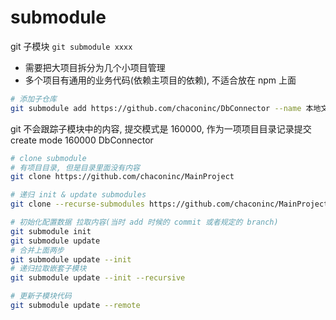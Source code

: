 # submodule

git 子模块 `git submodule xxxx`

- 需要把大项目拆分为几个小项目管理
- 多个项目有通用的业务代码(依赖主项目的依赖), 不适合放在 npm 上面

```sh
# 添加子仓库
git submodule add https://github.com/chaconinc/DbConnector --name 本地文件夹的名字
```
git 不会跟踪子模块中的内容, 提交模式是 160000, 作为一项项目目录记录提交
create mode 160000 DbConnector

```sh
# clone submodule
# 有项目目录, 但是目录里面没有内容
git clone https://github.com/chaconinc/MainProject

# 递归 init & update submodules
git clone --recurse-submodules https://github.com/chaconinc/MainProject

# 初始化配置数据 拉取内容(当时 add 时候的 commit 或者规定的 branch)
git submodule init 
git submodule update 
# 合并上面两步
git submodule update --init
# 递归拉取嵌套子模块
git submodule update --init --recursive

# 更新子模块代码
git submodule update --remote
```
